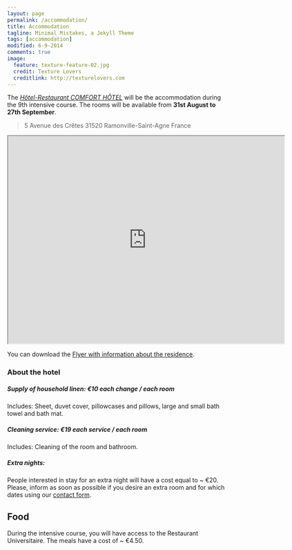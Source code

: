 ```yaml
---
layout: page
permalink: /accommodation/
title: Accommodation
tagline: Minimal Mistakes, a Jekyll Theme
tags: [accommodation]
modified: 6-9-2014
comments: true
image:
  feature: texture-feature-02.jpg
  credit: Texture Lovers
  creditlink: http://texturelovers.com
---
```


The *[Hôtel-Restaurant COMFORT HÔTEL](http://www.hotel-comfort-ramonville-st-agne.federal-hotel.com/)* will be the accommodation during the 9th intensive course. The rooms will be available from **31st August to 27th September**.

>5 Avenue des Crêtes
>31520 Ramonville-Saint-Agne
>France

<iframe src="https://mapsengine.google.com/map/u/0/embed?mid=z8srlKw4woLw.kuKrEYjMZD3Q" width="640" height="480"></iframe>

You can download the [Flyer with information about the residence](../files/flyer.png).

### About the hotel

##### Supply of household linen: €10 each change / each room 
Includes: Sheet, duvet cover, pillowcases and pillows, large and small bath towel and bath mat.

##### Cleaning service: €19 each service / each room
Includes: Cleaning of the room and bathroom.

##### Extra nights:
People interested in stay for an extra night will have a cost equal to ~ €20. Please, inform as soon as possible if you desire an extra room and for which dates using our [contact form](../contact).

## Food

During the intensive course, you will have access to the Restaurant
Universitaire. The meals have a cost of ~ €4.50.
